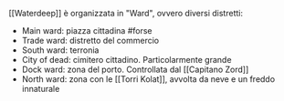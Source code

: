 [[Waterdeep]] è organizzata in "Ward", ovvero diversi distretti:
- Main ward: piazza cittadina #forse
- Trade ward: distretto del commercio
- South ward: terronia
- City of dead: cimitero cittadino. Particolarmente grande
- Dock ward: zona del porto. Controllata dal [[Capitano Zord]]
- North ward: zona con le [[Torri Kolat]], avvolta da neve e un freddo innaturale 
